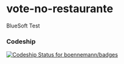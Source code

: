 # vote-no-restaurante
BlueSoft Test

### Codeship
[![Codeship Status for boennemann/badges](https://codeship.com/projects/e2c45480-e1c6-0133-e6ba-2ebdfba46e8b/status?branch=master)](https://www.codeship.io/projects/145415)


